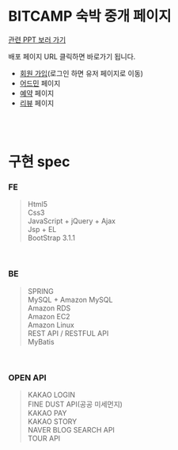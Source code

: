 # BITCAMP 숙박 중개 페이지

[관련 PPT 보러 가기](https://docs.google.com/presentation/d/1hhPwEseWwrb17LAxn_P52P8mdpbJRNxlcyZXdio_ijI/edit) 

배포 페이지 URL 클릭하면 바로가기 됩니다.

- [회원 가입](http://13.209.40.5:8080/client/)(로그인 하면 유저 페이지로 이동)
- [어드민](http://13.125.249.209:8080/adminclient/) 페이지
- [예약](http://15.164.210.154:8080/bitcamp/) 페이지
- [리뷰](http://54.180.100.232/:8080/Bitcamp_Client/) 페이지



<br>

<br>



# 구현 spec

### FE

>Html5  
Css3  
JavaScript + jQuery + Ajax  
Jsp + EL  
BootStrap 3.1.1  

<br>

### BE

>SPRING  
MySQL + Amazon MySQL  
Amazon RDS  
Amazon EC2  
Amazon Linux  
REST API / RESTFUL API  
MyBatis

<Br>

### OPEN API

>KAKAO LOGIN  
FINE DUST API(공공 미세먼지)  
KAKAO PAY  
KAKAO STORY  
NAVER BLOG SEARCH API  
TOUR API



<br>

<br>

